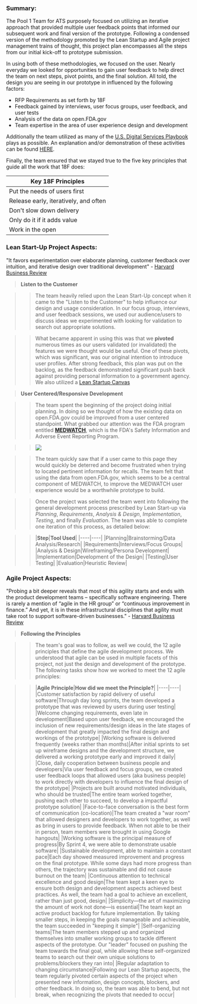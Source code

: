 ### **Summary:** 
The Pool 1 Team for ATS purposely focused on utilizing an iterative approach that provided multiple user feedback points that informed our subsequent work and final version of the prototype.  Following a condensed version of the methodology promoted by the Lean Startup and Agile project management trains of thought, this project plan encompasses all the steps from our initial kick-off to prototype submission.

In using both of these methodologies, we focused on the user.  Nearly everyday we looked for opportunities to gain user feedback to help direct the team on next steps, pivot points, and the final solution.  All told, the design you are seeing in our prototype in influenced by the following factors:

* RFP Requirements as set forth by 18F
* Feedback gained by interviews, user focus groups, user feedback, and user tests
* Analysis of the data on open.FDA.gov
* Team expertise in the area of user experience design and development

Additionally the team utilized as many of the [U.S. Digital Services Playbook](https://playbook.cio.gov/) plays as possible.  An explanation and/or demonstration of these activities can be found [HERE](https://github.com/atsid/18f-RFQ993471-POOL1/blob/master/wiki/wiki9USdigitalplaybook.md).

Finally, the team ensured that we stayed true to the five key principles that guide all the work that 18F does:

|Key 18F Principles|
|----|
|Put the needs of users first|
|Release early, iteratively, and often|
|Don't slow down delivery|
|Only do it if it adds value|
|Work in the open|


### **Lean Start-Up Project Aspects:**

"It favors experimentation over elaborate planning, customer feedback over intuition, and iterative design over traditional development" -  [Harvard Business Review](https://hbr.org/2013/05/why-the-lean-start-up-changes-everything)

>**Listen to the Customer**

>>The team heavily relied upon the Lean Start-Up concept when it came to the "Listen to the Customer" to help influence our design and usage consideration.  In our focus group, interviews, and user feedback sessions, we used our audience/users to discuss ideas we experimented with looking for validation to search out appropriate solutions.

>>What became apparent in using this was that we **pivoted** numerous times as our users validated (or invalidated) the features we were thought would be useful.  One of these pivots, which was significant, was our original intention to introduce user profiles.  After strong feedback, this plan was put on the backlog, as the feedback demonstrated significant push back against providing personal information to a government agency.  We also utilized a [Lean Startup Canvas](https://github.com/atsid/18f-RFQ993471-POOL1/blob/master/documentation/Research/Lean%20Startup%20Canvases.pptx)

>**User Centered/Responsive Development**

>>The team spent the beginning of the project doing initial planning.  In doing so we thought of how the existing data on open.FDA.gov could be improved from a user centered standpoint.  What grabbed our attention  was the  FDA program entitled **[MEDWATCH](http://www.fda.gov/Safety/MedWatch/)**, which is the FDA's Safety Information and Adverse Event Reporting Program.

>>![](http://www.fda.gov/ucm/groups/fdagov-public/documents/image/ucm052224.gif)

>>The team quickly saw that if a user came to this page they would quickly be deterred and become frustrated when trying to located pertinent information for recalls.  The team felt that using the data from open.FDA.gov, which seems to be a central component of MEDWATCH, to improve the MEDWATCH user experience would be a worthwhile prototype to build.

>>Once the project was selected the team went into following the general development process prescribed by Lean Start-up via _Planning_, _Requirements_, _Analysis & Design_, _Implementation_, _Testing_, and finally _Evaluation_.  The team was able to complete one iteration of this process, as detailed below:

>>|**Step**|**Tool Used**|
|----|----|
|Planning|Brainstorming/Data Analysis/Research|
|Requirements|Interviews/Focus Groups|
|Analysis & Design|Wireframing/Persona Development|
|Implementation|Development of the Design|
|Testing|User Testing|
|Evaluation|Heuristic Review|

### **Agile Project Aspects:**

"Probing a bit deeper reveals that most of this agility starts and ends with the product development teams – specifically software engineering. There is rarely a mention of “agile in the HR group” or “continuous improvement in finance.” And yet, it is in these infrastructural disciplines that agility must take root to support software-driven businesses." - [Harvard Business Review](https://hbr.org/2014/11/bring-agile-to-the-whole-organization)

>**Following the Principles**

>>The team's goal was to follow, as well we could, the 12 agile principles that define the agile development process.  We understood that agile can be used in multiple facets of this project, not just the design and development of the prototype.  The following tasks show how we worked to meet the 12 agile principles:

>>|**Agile Principle**|**How did we meet the Principle?**|
|----|----|
|Customer satisfaction by rapid delivery of useful software|Through day long sprints, the team developed a prototype that was reviewed by users during user testing|
|Welcome changing requirements, even late in development|Based upon user feedback, we encouraged the inclusion of new requirements/design ideas in the late stages of development that greatly impacted the final design and workings of the prototype|
|Working software is delivered frequently (weeks rather than months)|After initial sprints to set up wireframe designs and the development structure, we delivered a working prototype early and improved it daily|
|Close, daily cooperation between business people and developers|Via user feedback and focus groups, we created user feedback loops that allowed users (aka business people) to work directly with developers to influence the final design of the prototype|
|Projects are built around motivated individuals, who should be trusted|The entire team worked together, pushing each other to succeed, to develop a impactful prototype solution|
|Face-to-face conversation is the best form of communication (co-location)|The team created a "war room" that allowed designers and developers to work together, as well as bring in users to provide feedback.  When not able to be their in person, team members were brought in using Google hangouts|
|Working software is the principal measure of progress|By Sprint 4, we were able to demonstrate usable software|
|Sustainable development, able to maintain a constant pace|Each day showed measured improvement and progress on the final prototype.  While some days had more progress than others, the trajectory was sustainable and did not cause burnout on the team|
|Continuous attention to technical excellence and good design|The team kept a keen eye to ensure both design and development aspects achieved best practices.  As well, the team had a goal to achieve an excellent, rather than just good, design|
|Simplicity—the art of maximizing the amount of work not done—is essential|The team kept an active product backlog for future implementation.  By taking smaller steps, in keeping the goals manageable and achievable, the team succeeded in "keeping it simple"|
|Self-organizing teams|The team members stepped up and organized themselves into smaller working groups to tackle different aspects of the prototype.  Our "leader" focused on pushing the team towards the final goal, while allowing these self-organized teams to search out their own unique solutions to problems/blockers they ran into|
|Regular adaptation to changing circumstance|Following our Lean Startup aspects, the team regularly pivoted certain aspects of the project when presented new information, design concepts, blockers, and other feedback.  In doing so, the team was able to bend, but not break, when recognizing the pivots that needed to occur|
